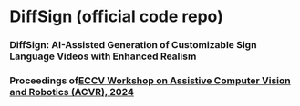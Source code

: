 # DiffSign (official code repo)

### DiffSign: AI-Assisted Generation of Customizable Sign Language Videos with Enhanced Realism
### Proceedings of[ECCV Workshop on Assistive Computer Vision and Robotics (ACVR), 2024](https://iplab.dmi.unict.it/acvr2024/)
